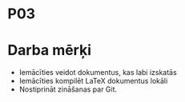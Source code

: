 # P03
# Darba mērķi
* Iemācīties veidot dokumentus, kas labi izskatās
* Iemācīties kompilēt LaTeX dokumentus lokāli
* Nostiprināt zināšanas par Git.
